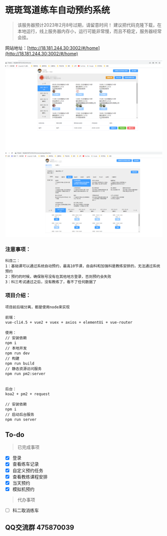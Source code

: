 # 斑斑驾道练车自动预约系统

>该服务器预计2023年2月8号过期，请留意时间！
>建议把代码克隆下载，在本地运行，线上服务器内存小，运行可能非常慢，而且不稳定，服务器经常会挂。

网站地址：[http://18.181.244.30:3002/#/home](http://18.181.244.30:3002/#/home)

![图片](https://github.com/WangZhenHao/banban-reservation/raw/master/build/websize.jpg)
![图片](https://github.com/WangZhenHao/banban-reservation/raw/master/build/websize2.jpg)

### 注意事项：

```
科目二：
1：基础课可以通过系统自动预约，最高10节课，自由科和加强科是教练安排的，无法通过系统预约
2：预约的时候，确保账号没有在其他地方登录，否则预约会失败
3：科三考试通过之后，没有教练了，看不了任何数据了

```

### 项目介绍：

```
项目前后端分离，都是使用node来实现

前端：
vue-cli4.5 + vue2 + vuex + axios + elementUi + vue-router

使用：
// 安装依赖
npm i
// 本地开发
npm run dev
// 构建
npm run build
// 静态资源访问服务
npm run pm2:server


后台：
koa2 + pm2 + request

// 安装依赖
npm i
// 启动后台服务
npm run server

```

## To-do 
>已完成事项
- [x] 登录
- [x] 查看练车记录
- [x] 自定义预约任务
- [x] 查看教练课程安排
- [x] 当天预约
- [x] 模拟机预约

>代办事项
- [ ] 科二取消练车


## QQ交流群 475870039